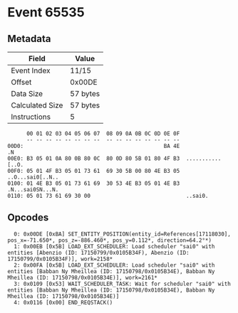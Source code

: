 # Event 65535

## Metadata

| Field           | Value    |
|-----------------|----------|
| Event Index     | 11/15    |
| Offset          | 0x00DE   |
| Data Size       | 57 bytes |
| Calculated Size | 57 bytes |
| Instructions    | 5        |

```
      00 01 02 03 04 05 06 07  08 09 0A 0B 0C 0D 0E 0F
      -- -- -- -- -- -- -- --  -- -- -- -- -- -- -- --
00D0:                                            BA 4E                .N
00E0: B3 05 01 0A 80 0B 80 0C  80 0D 80 5B 01 80 4F B3  ...........[..O.
00F0: 05 01 4F B3 05 01 73 61  69 30 5B 00 80 4E B3 05  ..O...sai0[..N..
0100: 01 4E B3 05 01 73 61 69  30 53 4E B3 05 01 4E B3  .N...sai0SN...N.
0110: 05 01 73 61 69 30 00                              ..sai0.         
```

## Opcodes

```
  0: 0x00DE [0xBA] SET_ENTITY_POSITION(entity_id=References[17118030], pos_x=-71.650*, pos_z=-886.460*, pos_y=0.112*, direction=64.2°*)
  1: 0x00EB [0x5B] LOAD_EXT_SCHEDULER: Load scheduler "sai0" with entities [Abenzio (ID: 17150799/0x0105B34F), Abenzio (ID: 17150799/0x0105B34F)], work=2158*
  2: 0x00FA [0x5B] LOAD_EXT_SCHEDULER: Load scheduler "sai0" with entities [Babban Ny Mheillea (ID: 17150798/0x0105B34E), Babban Ny Mheillea (ID: 17150798/0x0105B34E)], work=2161*
  3: 0x0109 [0x53] WAIT_SCHEDULER_TASK: Wait for scheduler "sai0" with entities [Babban Ny Mheillea (ID: 17150798/0x0105B34E), Babban Ny Mheillea (ID: 17150798/0x0105B34E)]
  4: 0x0116 [0x00] END_REQSTACK()
```
